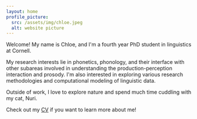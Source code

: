 ```yaml
---
layout: home
profile_picture:
  src: /assets/img/chloe.jpeg
  alt: website picture
---
```


<p>
    Welcome! My name is Chloe, and I'm a fourth year PhD student in linguistics at Cornell. 
</p>

<p>
    My research interests lie in phonetics, phonology, and their interface with other subareas involved in understanding the production-perception interaction and prosody. I'm also  interested in exploring various research methodologies and computational modeling of linguistic data. 
</p>

<p>
  Outside of work, I love to explore nature and spend much time cuddling with my cat, Nuri.
 </p>

<p>
    Check out my <a href="CV_CK2022.pdf">CV</a> if you want to learn more about me!
</p>

